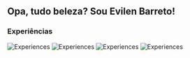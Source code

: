 ## Opa, tudo beleza? Sou Evilen Barreto!

### Experiências

![Experiences](https://img.shields.io/badge/Python-3776AB?style=for-the-badge&logo=python&logoColor=white)
![Experiences](https://img.shields.io/badge/HTML5-E34F26?style=for-the-badge&logo=html5&logoColor=white)
![Experiences](https://img.shields.io/badge/CSS3-1572B6?style=for-the-badge&logo=css3&logoColor=white)
![Experiences](https://img.shields.io/badge/JavaScript-F7DF1E?style=for-the-badge&logo=javascript&logoColor=black)
